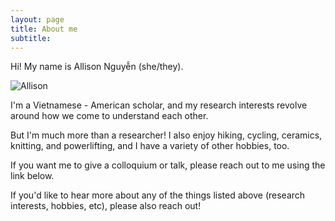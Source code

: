 ```yaml
---
layout: page
title: About me
subtitle: 
---
```


Hi! My name is Allison Nguyễn (she/they). 

![Allison](assets/img/DSC01547.jpg)

I'm a Vietnamese - American scholar, and my research interests revolve around how we come to understand each other.

But I'm much more than a researcher! I also enjoy hiking, cycling, ceramics, knitting, and powerlifting, and I have a variety of other hobbies, too.

If you want me to give a colloquium or talk, please reach out to me using the link below.

If you'd like to hear more about any of the things listed above (research interests, hobbies, etc), please also reach out!



